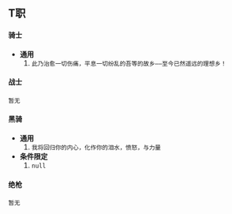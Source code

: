## T职
#### 骑士    
+ **通用**    
    1. `此乃治愈一切伤痛，平息一切纷乱的吾等的故乡——至今已然遥远的理想乡！`    

#### 战士    
`暂无`

#### 黑骑    
+ **通用**    
    1. `我将回归你的内心，化作你的泪水，愤怒，与力量`    
+ **条件限定**    
    1. `null`

#### 绝枪    
`暂无`
